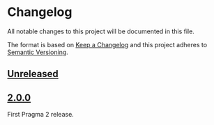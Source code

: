 # Changelog

All notable changes to this project will be documented in this file.

The format is based on [Keep a Changelog](http://keepachangelog.com/en/1.0.0/)
and this project adheres to [Semantic Versioning](http://semver.org/spec/v2.0.0.html).

## [Unreleased]

## [2.0.0]

First Pragma 2 release.

[Unreleased]: https://github.com/pragmarb/pragma/compare/v2.0.0...HEAD
[2.0.0]: https://github.com/pragmarb/pragma/compare/v1.2.6...v2.0.0
